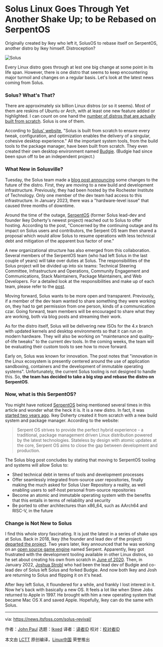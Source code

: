 [#]: subject: "Solus Linux Goes Through Yet Another Shake Up; to be Rebased on SerpentOS"
[#]: via: "https://news.itsfoss.com/solus-revival/"
[#]: author: "John Paul https://news.itsfoss.com/author/john/"
[#]: collector: "lkxed"
[#]: translator: " "
[#]: reviewer: " "
[#]: publisher: " "
[#]: url: " "

Solus Linux Goes Through Yet Another Shake Up; to be Rebased on SerpentOS
======

Originally created by Ikey who left it, SolusOS to rebase itself on SerpentOS, another distro by Ikey himself. Distroception?

![Solus][1]

Every Linux distro goes through at lest one big change at some point in its life span. However, there is one distro that seems to keep encountering major turmoil and changes on a regular basis. Let's look at the latest news coming from Solus.

### Solus? What's That?

There are approximately six billion Linux distros (or so it seems). Most of them are reskins of Ubuntu or Arch, with at least one new feature added or highlighted. I can count on one hand the [number of distros that are actually built from scratch][2]. Solus is one of them.

According to [Solus' website][3], "Solus is built from scratch to ensure every tweak, configuration, and optimization enables the delivery of a singular, cohesive desktop experience." All the important system tools, from the build tools to the package manager, have been built from scratch. They even created their own desktop environment named [Budgie][4]. (Budgie had since been spun off to be an independent project.)

### What New in Solusville?

Tuesday, the Solus team made a [blog post announcing][5] some changes to the future of the distro. First, they are moving to a new build and development infrastructure. Previously, they had been hosted by the Rochester Institute of Technology. Only one member of the dev team had access to this infrastructure. In January 2023, there was a "hardware-level issue" that caused three months of downtime.

Around the time of the outage, [SerpentOS][6] (former Solus lead-dev and founder Ikey Doherty's newest project) reached out to Solus to offer hosting. According to the post, "Concerned by the continuing outage and its impact on Solus users and contributors, the Serpent OS team then shared a proposal which would allow Solus to resume operations with less technical debt and mitigation of the apparent bus factor of one."

A new organizational structure has also emerged from this collaboration. Several members of the SerpentOS team (who had left Solus in the last couple of years) will take over duties at Solus. The responsibilities of the Solus project will be divided up into six teams: Technical Steering Committee, Infrastructure and Operations, Community Engagement and Communications, Stack Maintainers, Package Maintainers, and Web Developers. For a detailed look at the responsibilities and make up of each team, please refer to the [post][5].

Moving forward, Solus wants to be more open and transparent. Previously, if a member of the dev team wanted to share something they were working on, they had to get permission from one person, kinds of a communication czar. Going forward, team members will be encouraged to share what they are working, both via blog posts and streaming their work.

As for the distro itself, Solus will be delivering new ISOs for the 4.x branch with updated kernels and desktop environments so that it can run on modern hardware. They will also be working on "maintenance and quality-of-life tweaks" to the current dev tools. In the coming weeks, the team will be evaluating their custom tools to see how to move forward.

Early on, Solus was known for innovation. The post notes that "innovation in the Linux ecosystem is presently centered around the use of application sandboxing, containers and the development of immutable operating systems". Unfortunately, the current Solus tooling is not designed to handle this. So, **the team has decided to take a big step and rebase the distro on SerpentOS**.

### Now, what is this SerpentOS?

You might have noticed [SerpentOS][7] being mentioned several times in this article and wonder what the heck it is. It is a new distro. In fact, it was [started two years ago][8]. Ikey Doherty created it from scratch with a new build system and package manager. According to the website:

> Serpent OS strives to provide the perfect hybrid experience - a traditional, package management driven Linux distribution powered by the latest technologies. Stateless by design with atomic updates at the core, Serpent OS aims to close the gap between development and production.

The Solus blog post concludes by stating that moving to SerpentOS tooling and systems will allow Solus to:

- Shed technical debt in terms of tools and development processes
- Offer seamlessly integrated from-source user repositories, finally making the much asked for Solus User Repository a reality, as well enabling users to self-host personal from-source repositories
- Become an atomic and immutable operating system with the benefits that this entails in terms of reliability and security
- Be ported to other architectures than x86_64, such as AArch64 and RISC-V, in the future

### Change is Not New to Solus

I find this whole story fascinating. It is just the latest in a series of shake ups at Solus. Back in 2018, Ikey (the founder and lead dev of the project) [departed the project][9]. Two years later, Ikey announced that he was working on an [open source game engine][10] named Serpent. Apparently, Ikey got frustrated with the development tooling available in other Linux distros, so he set about creating his own from scratch in [June of 2020][11]. Then, in January 2022, [Joshua Strobl][12] who had been the lead dev of Budgie and co-lead dev of Solus left Solus and forked Budgie. And now both Ikey and Josh are returning to Solus and flipping it on it's head.

After Ikey left Solus, it floundered for a while, and frankly I lost interest in it. Now he's back with basically a new OS. It feels a lot like when Steve Jobs returned to Apple in 1997. He brought with him a new operating system that became Mac OS X and saved Apple. Hopefully, Ikey can do the same with Solus.

--------------------------------------------------------------------------------

via: https://news.itsfoss.com/solus-revival/

作者：[John Paul][a]
选题：[lkxed][b]
译者：[译者ID](https://github.com/译者ID)
校对：[校对者ID](https://github.com/校对者ID)

本文由 [LCTT](https://github.com/LCTT/TranslateProject) 原创编译，[Linux中国](https://linux.cn/) 荣誉推出

[a]: https://news.itsfoss.com/author/john/
[b]: https://github.com/lkxed/
[1]: https://news.itsfoss.com/content/images/size/w1304/2023/04/solus-linux.png
[2]: https://itsfoss.com/independent-linux-distros/?ref=news.itsfoss.com
[3]: https://getsol.us/branding/?ref=news.itsfoss.com
[4]: https://blog.buddiesofbudgie.org/?ref=news.itsfoss.com
[5]: https://getsol.us/2023/04/18/a-new-voyage/?ref=news.itsfoss.com
[6]: https://serpentos.com/?ref=news.itsfoss.com
[7]: https://www.serpentos.com/?ref=news.itsfoss.com
[8]: https://itsfoss.com/serpent-os-announcement/?ref=news.itsfoss.com
[9]: https://itsfoss.com/ikey-leaves-solus/?ref=news.itsfoss.com
[10]: https://itsfoss.com/ikey-doherty-serpent-interview/?ref=news.itsfoss.com
[11]: https://serpentos.com/blog/2020/06/30/first-post/?ref=news.itsfoss.com
[12]: https://news.itsfoss.com/solus-co-lead-resign-budgie-serpent/